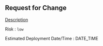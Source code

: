 ## Request for Change

[Description](https://github.com/ilmtest/salat10-bot-js/issues/1)

Risk : `low` <!-- low/medium/high -->

Estimated Deployment Date/Time : DATE_TIME <!-- YYYY-MM-DD HH:MM AM/PM -->
